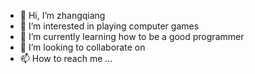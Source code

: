 - 👋 Hi, I’m zhangqiang
- 👀 I’m interested in playing computer games
- 🌱 I’m currently learning how to be a good programmer
- 💞️ I’m looking to collaborate on 
- 📫 How to reach me ...

<!---
zhangqiang951482575/zhangqiang951482575 is a ✨ special ✨ repository because its `README.md` (this file) appears on your GitHub profile.
You can click the Preview link to take a look at your changes.
--->
